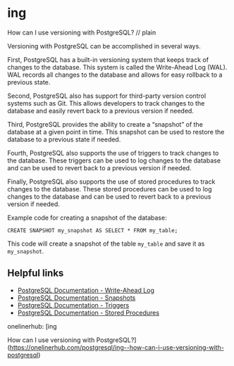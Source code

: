 # ing

How can I use versioning with PostgreSQL?
// plain

Versioning with PostgreSQL can be accomplished in several ways.

First, PostgreSQL has a built-in versioning system that keeps track of changes to the database. This system is called the Write-Ahead Log (WAL). WAL records all changes to the database and allows for easy rollback to a previous state.

Second, PostgreSQL also has support for third-party version control systems such as Git. This allows developers to track changes to the database and easily revert back to a previous version if needed.

Third, PostgreSQL provides the ability to create a “snapshot” of the database at a given point in time. This snapshot can be used to restore the database to a previous state if needed.

Fourth, PostgreSQL also supports the use of triggers to track changes to the database. These triggers can be used to log changes to the database and can be used to revert back to a previous version if needed.

Finally, PostgreSQL also supports the use of stored procedures to track changes to the database. These stored procedures can be used to log changes to the database and can be used to revert back to a previous version if needed.

Example code for creating a snapshot of the database:
```
CREATE SNAPSHOT my_snapshot AS SELECT * FROM my_table;
```

This code will create a snapshot of the table `my_table` and save it as `my_snapshot`.

## Helpful links

* [PostgreSQL Documentation - Write-Ahead Log](https://www.postgresql.org/docs/current/wal.html)
* [PostgreSQL Documentation - Snapshots](https://www.postgresql.org/docs/current/sql-createsnapshot.html)
* [PostgreSQL Documentation - Triggers](https://www.postgresql.org/docs/current/sql-createtrigger.html)
* [PostgreSQL Documentation - Stored Procedures](https://www.postgresql.org/docs/current/plpgsql.html)

onelinerhub: [ing

How can I use versioning with PostgreSQL?](https://onelinerhub.com/postgresql/ing--how-can-i-use-versioning-with-postgresql)